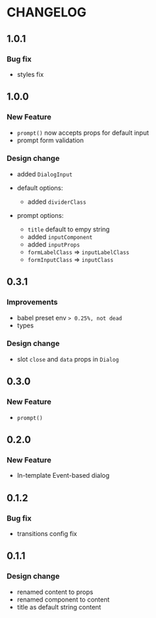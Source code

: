 # CHANGELOG

## 1.0.1

### Bug fix

- styles fix

## 1.0.0

### New Feature

- `prompt()` now accepts props for default input
- prompt form validation

### Design change

- added `DialogInput`

- default options:

  - added `dividerClass`

- prompt options:
  - `title` default to empy string
  - added `inputComponent`
  - added `inputProps`
  - `formLabelClass` => `inputLabelClass`
  - `formInputClass` => `inputClass`

## 0.3.1

### Improvements

- babel preset env `> 0.25%, not dead`
- types

### Design change

- slot `close` and `data` props in `Dialog`

## 0.3.0

### New Feature

- `prompt()`

## 0.2.0

### New Feature

- In-template Event-based dialog

## 0.1.2

### Bug fix

- transitions config fix

## 0.1.1

### Design change

- renamed content to props
- renamed component to content
- title as default string content
